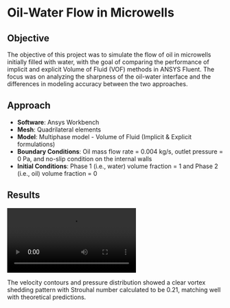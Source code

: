 # Oil-Water Flow in Microwells

## Objective
The objective of this project was to simulate the flow of oil in microwells initially filled with water, with the goal of comparing the performance of implicit and explicit Volume of Fluid (VOF) methods in ANSYS Fluent. The focus was on analyzing the sharpness of the oil-water interface and the differences in modeling accuracy between the two approaches.

## Approach
- **Software**: Ansys Workbench
- **Mesh**: Quadrilateral elements
- **Model**: Multiphase model - Volume of Fluid (Implicit & Explicit formulations)
- **Boundary Conditions**: Oil mass flow rate = 0.004 kg/s, outlet pressure = 0 Pa, and no-slip condition on the internal walls
- **Initial Conditions**: Phase 1 (i.e., water) volume fraction = 1 and Phase 2 (i.e., oil) volume fraction = 0 

## Results
![Oil Volume Fraction](animations/Implicit_VOF.mp4)

The velocity contours and pressure distribution showed a clear vortex shedding pattern with Strouhal number calculated to be 0.21, matching well with theoretical predictions.

